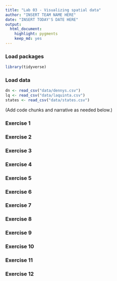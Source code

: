 ```yaml
---
title: "Lab 03 - Visualizing spatial data"
author: "INSERT TEAM NAME HERE"
date: "INSERT TODAY'S DATE HERE"
output: 
  html_document: 
    highlight: pygments
    keep_md: yes
---
```


### Load packages


```r
library(tidyverse) 
```

### Load data


```r
dn <- read_csv("data/dennys.csv")
lq <- read_csv("data/laquinta.csv")
states <- read_csv("data/states.csv")
```

(Add code chunks and narrative as needed below.)

### Exercise 1

### Exercise 2

### Exercise 3

### Exercise 4

### Exercise 5

### Exercise 6

### Exercise 7

### Exercise 8

### Exercise 9

### Exercise 10

### Exercise 11

### Exercise 12

